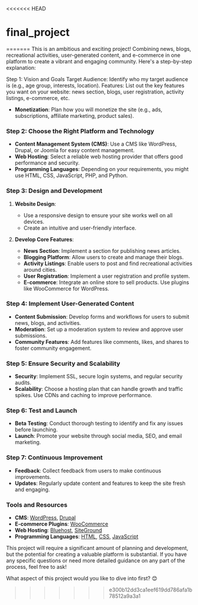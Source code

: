 <<<<<<< HEAD
# final_project
=======
This is an ambitious and exciting project! Combining news, blogs, recreational activities, user-generated content, and e-commerce in one platform to create a vibrant and engaging community. Here's a step-by-step explanation:

Step 1: Vision and Goals
Target Audience: Identify who my target audience is (e.g., age group, interests, location).
Features: List out the key features you want on your website: news section, blogs, user registration, activity listings, e-commerce, etc.
- **Monetization**: Plan how you will monetize the site (e.g., ads, subscriptions, affiliate marketing, product sales).

### Step 2: Choose the Right Platform and Technology
- **Content Management System (CMS)**: Use a CMS like WordPress, Drupal, or Joomla for easy content management.
- **Web Hosting**: Select a reliable web hosting provider that offers good performance and security.
- **Programming Languages**: Depending on your requirements, you might use HTML, CSS, JavaScript, PHP, and Python.

### Step 3: Design and Development
1. **Website Design**:
   - Use a responsive design to ensure your site works well on all devices.
   - Create an intuitive and user-friendly interface.

2. **Develop Core Features**:
   - **News Section**: Implement a section for publishing news articles.
   - **Blogging Platform**: Allow users to create and manage their blogs.
   - **Activity Listings**: Enable users to post and find recreational activities around cities.
   - **User Registration**: Implement a user registration and profile system.
   - **E-commerce**: Integrate an online store to sell products. Use plugins like WooCommerce for WordPress.

### Step 4: Implement User-Generated Content
- **Content Submission**: Develop forms and workflows for users to submit news, blogs, and activities.
- **Moderation**: Set up a moderation system to review and approve user submissions.
- **Community Features**: Add features like comments, likes, and shares to foster community engagement.

### Step 5: Ensure Security and Scalability
- **Security**: Implement SSL, secure login systems, and regular security audits.
- **Scalability**: Choose a hosting plan that can handle growth and traffic spikes. Use CDNs and caching to improve performance.

### Step 6: Test and Launch
- **Beta Testing**: Conduct thorough testing to identify and fix any issues before launching.
- **Launch**: Promote your website through social media, SEO, and email marketing.

### Step 7: Continuous Improvement
- **Feedback**: Collect feedback from users to make continuous improvements.
- **Updates**: Regularly update content and features to keep the site fresh and engaging.

### Tools and Resources
- **CMS**: [WordPress](https://wordpress.org/), [Drupal](https://www.drupal.org/)
- **E-commerce Plugins**: [WooCommerce](https://woocommerce.com/)
- **Web Hosting**: [Bluehost](https://www.bluehost.com/), [SiteGround](https://www.siteground.com/)
- **Programming Languages**: [HTML](https://developer.mozilla.org/en-US/docs/Web/HTML), [CSS](https://developer.mozilla.org/en-US/docs/Web/CSS), [JavaScript](https://developer.mozilla.org/en-US/docs/Web/JavaScript)

This project will require a significant amount of planning and development, but the potential for creating a valuable platform is substantial. If you have any specific questions or need more detailed guidance on any part of the process, feel free to ask!

What aspect of this project would you like to dive into first? 😊
>>>>>>> e300b12dd3ca1eef619dd786afa1b78512a9a3a1
